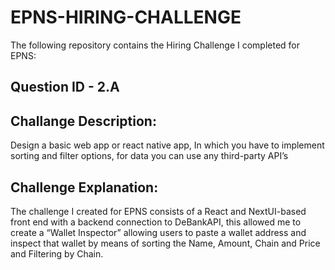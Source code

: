 # EPNS-HIRING-CHALLENGE
The following repository contains the Hiring Challenge I completed for EPNS:

## Question ID - 2.A

## Challange Description:
Design a basic web app or react native app, In which you have to implement sorting and filter options, for data you can use any third-party API’s

## Challenge Explanation:
The challenge I created for EPNS consists of a React and NextUI-based front end with a backend connection to DeBankAPI, this allowed me to create a “Wallet Inspector” allowing users to paste a wallet address and inspect that wallet by means of sorting the Name, Amount, Chain and Price and Filtering by Chain.


